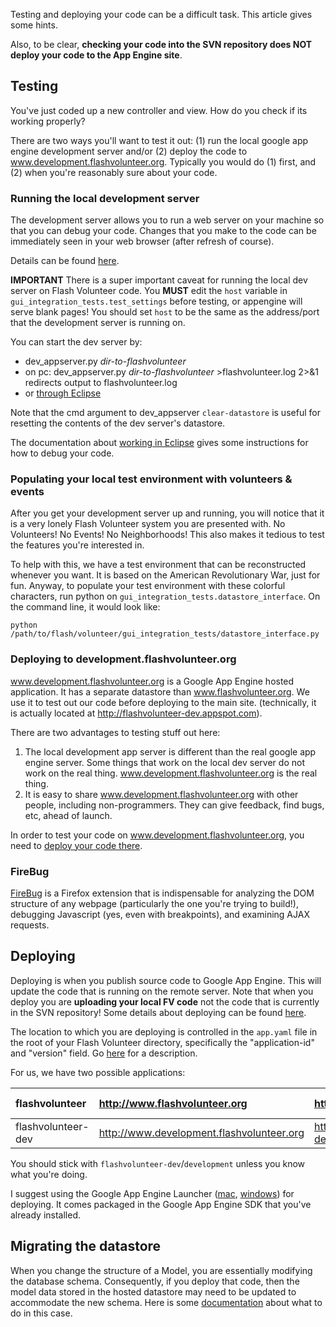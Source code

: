 


Testing and deploying your code can be a difficult task. This article gives some hints.

Also, to be clear, **checking your code into the SVN repository does NOT deploy your code to the App Engine site**.

## Testing ##

You've just coded up a new controller and view. How do you check if its working properly?

There are two ways you'll want to test it out: (1) run the local google app engine development server and/or (2) deploy the code to www.development.flashvolunteer.org. Typically you would do (1) first, and (2) when you're reasonably sure about your code.

### Running the local development server ###

The development server allows you to run a web server on your machine so that you can debug your code. Changes that you make to the code can be immediately seen in your web browser (after refresh of course).

Details can be found [here](http://code.google.com/appengine/docs/python/tools/devserver.html).

**IMPORTANT** There is a super important caveat for running the local dev server on Flash Volunteer code. You **MUST** edit the ` host ` variable in ` gui_integration_tests.test_settings ` before testing, or appengine will serve blank pages! You should set ` host ` to be the same as the address/port that the development server is running on.

You can start the dev server by:
  * dev\_appserver.py _dir-to-flashvolunteer_
  * on pc: dev\_appserver.py _dir-to-flashvolunteer_ >flashvolunteer.log 2>&1 redirects output to flashvolunteer.log
  * or [through Eclipse](WorkingInEclipse.md)

Note that the cmd argument to dev\_appserver ` clear-datastore ` is useful for resetting the contents of the dev server's datastore.

The documentation about [working in Eclipse](WorkingInEclipse.md) gives some instructions for how to debug your code.

### Populating your local test environment with volunteers & events ###

After you get your development server up and running, you will notice that it is a very lonely Flash Volunteer system you are presented with. No Volunteers! No Events! No Neighborhoods! This also makes it tedious to test the features you're interested in.

To help with this, we have a test environment that can be reconstructed whenever you want. It is based on the American Revolutionary War, just for fun. Anyway, to populate your test environment with these colorful characters, run python on ` gui_integration_tests.datastore_interface `. On the command line, it would look like:
```
python /path/to/flash/volunteer/gui_integration_tests/datastore_interface.py
```

### Deploying to development.flashvolunteer.org ###

www.development.flashvolunteer.org is a Google App Engine hosted application. It has a separate datastore than www.flashvolunteer.org. We use it to test out our code before deploying to the main site. (technically, it is actually located at http://flashvolunteer-dev.appspot.com).

There are two advantages to testing stuff out here:
  1. The local development app server is different than the real google app engine server. Some things that work on the local dev server do not work on the real thing. www.development.flashvolunteer.org is the real thing.
  1. It is easy to share www.development.flashvolunteer.org with other people, including non-programmers. They can give feedback, find bugs, etc, ahead of launch.

In order to test your code on www.development.flashvolunteer.org, you need to [deploy your code there](#Deploying.md).

### FireBug ###

[FireBug](http://getfirebug.com/) is a Firefox extension that is indispensable for analyzing the DOM structure of any webpage (particularly the one you're trying to build!), debugging Javascript (yes, even with breakpoints), and examining AJAX requests.

## Deploying ##

Deploying is when you publish source code to Google App Engine. This will update the code that is running on the remote server. Note that when you deploy you are **uploading your local FV code** not the code that is currently in the SVN repository! Some details about deploying can be found [here](http://code.google.com/appengine/docs/java/gettingstarted/uploading.html).

The location to which you are deploying is controlled in the ` app.yaml ` file in the root of your Flash Volunteer directory, specifically the "application-id" and "version" field. Go [here](http://code.google.com/appengine/docs/python/config/appconfig.html) for a description.

For us, we have two possible applications:

|flashvolunteer|http://www.flashvolunteer.org|http://flashvolunteer.appspot.com|production site|
|:-------------|:----------------------------|:--------------------------------|:--------------|
|flashvolunteer-dev|http://www.development.flashvolunteer.org|http://flashvolunteer-dev.appspot.com|development site|

You should stick with ` flashvolunteer-dev `/` development ` unless you know what you're doing.

I suggest using the Google App Engine Launcher ([mac](http://googleappengine.blogspot.com/2008/05/app-engine-launcher-for-mac-os-x.html), [windows](http://googleappengine.blogspot.com/2009/09/app-engine-launcher-for-windows.html)) for deploying. It comes packaged in the Google App Engine SDK that you've already installed.

## Migrating the datastore ##

When you change the structure of a Model, you are essentially modifying the database schema. Consequently, if you deploy that code, then the model data stored in the hosted datastore may need to be updated to accommodate the new schema. Here is some [documentation](Migration.md) about what to do in this case.